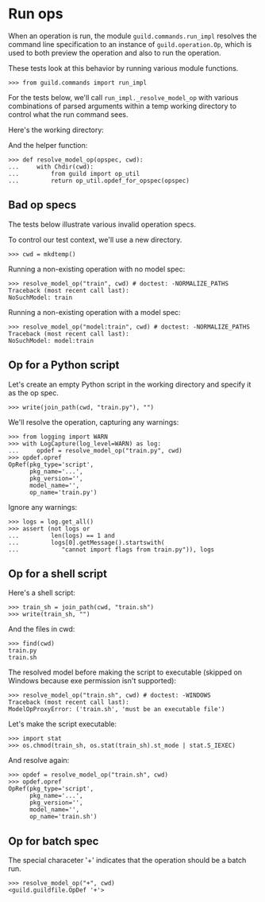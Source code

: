 # Run ops

When an operation is run, the module `guild.commands.run_impl`
resolves the command line specification to an instance of
`guild.operation.Op`, which is used to both preview the operation and
also to run the operation.

These tests look at this behavior by running various module functions.

    >>> from guild.commands import run_impl

For the tests below, we'll call `run_impl._resolve_model_op` with
various combinations of parsed arguments within a temp working
directory to control what the run command sees.

Here's the working directory:

And the helper function:

    >>> def resolve_model_op(opspec, cwd):
    ...     with Chdir(cwd):
    ...         from guild import op_util
    ...         return op_util.opdef_for_opspec(opspec)

## Bad op specs

The tests below illustrate various invalid operation specs.

To control our test context, we'll use a new directory.

    >>> cwd = mkdtemp()

Running a non-existing operation with no model spec:

    >>> resolve_model_op("train", cwd) # doctest: -NORMALIZE_PATHS
    Traceback (most recent call last):
    NoSuchModel: train

Running a non-existing operation with a model spec:

    >>> resolve_model_op("model:train", cwd) # doctest: -NORMALIZE_PATHS
    Traceback (most recent call last):
    NoSuchModel: model:train

## Op for a Python script

Let's create an empty Python script in the working directory and
specify it as the op spec.

    >>> write(join_path(cwd, "train.py"), "")

We'll resolve the operation, capturing any warnings:

    >>> from logging import WARN
    >>> with LogCapture(log_level=WARN) as log:
    ...     opdef = resolve_model_op("train.py", cwd)
    >>> opdef.opref
    OpRef(pkg_type='script',
          pkg_name='...',
          pkg_version='',
          model_name='',
          op_name='train.py')

Ignore any warnings:

    >>> logs = log.get_all()
    >>> assert (not logs or
    ...         len(logs) == 1 and
    ...         logs[0].getMessage().startswith(
    ...            "cannot import flags from train.py")), logs

## Op for a shell script

Here's a shell script:

    >>> train_sh = join_path(cwd, "train.sh")
    >>> write(train_sh, "")

And the files in cwd:

    >>> find(cwd)
    train.py
    train.sh

The resolved model before making the script to executable (skipped on
Windows because exe permission isn't supported):

    >>> resolve_model_op("train.sh", cwd) # doctest: -WINDOWS
    Traceback (most recent call last):
    ModelOpProxyError: ('train.sh', 'must be an executable file')

Let's make the script executable:

    >>> import stat
    >>> os.chmod(train_sh, os.stat(train_sh).st_mode | stat.S_IEXEC)

And resolve again:

    >>> opdef = resolve_model_op("train.sh", cwd)
    >>> opdef.opref
    OpRef(pkg_type='script',
          pkg_name='...',
          pkg_version='',
          model_name='',
          op_name='train.sh')

## Op for batch spec

The special characeter '+' indicates that the operation should be a
batch run.

    >>> resolve_model_op("+", cwd)
    <guild.guildfile.OpDef '+'>
